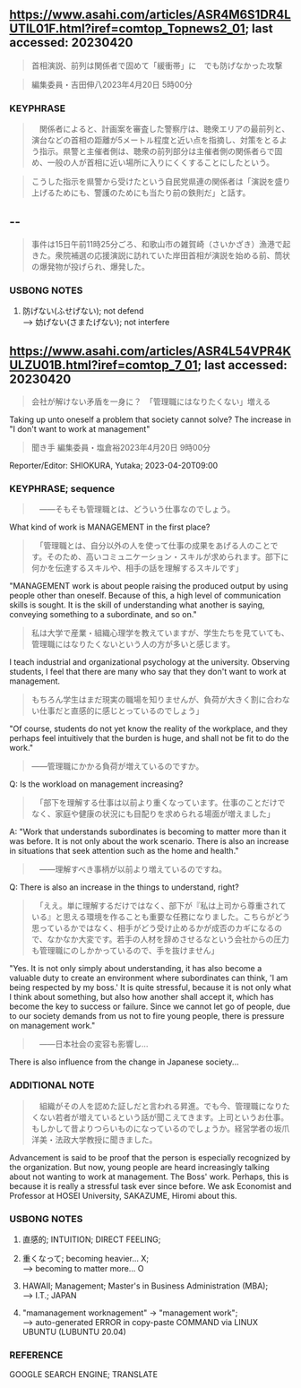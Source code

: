 ## https://www.asahi.com/articles/ASR4M6S1DR4LUTIL01F.html?iref=comtop_Topnews2_01; last accessed: 20230420

> 首相演説、前列は関係者で固めて「緩衝帯」に　でも防げなかった攻撃

> 編集委員・吉田伸八2023年4月20日 5時00分

### KEYPHRASE

>　関係者によると、計画案を審査した警察庁は、聴衆エリアの最前列と、演台などの首相の距離が5メートル程度と近い点を指摘し、対策をとるよう指示。県警と主催者側は、聴衆の前列部分は主催者側の関係者らで固め、一般の人が首相に近い場所に入りにくくすることにしたという。

> こうした指示を県警から受けたという自民党県連の関係者は「演説を盛り上げるためにも、警護のためにも当たり前の鉄則だ」と話す。

## --

> 事件は15日午前11時25分ごろ、和歌山市の雑賀崎（さいかざき）漁港で起きた。衆院補選の応援演説に訪れていた岸田首相が演説を始める前、筒状の爆発物が投げられ、爆発した。

### USBONG NOTES

1) 防げない(ふせげない); not defend<br/>
--> 妨げない(さまたげない); not interfere

## https://www.asahi.com/articles/ASR4L54VPR4KULZU01B.html?iref=comtop_7_01; last accessed: 20230420

> 会社が解けない矛盾を一身に？　「管理職にはなりたくない」増える

Taking up unto oneself a problem that society cannot solve? The increase in "I don't want to work at management"

> 聞き手 編集委員・塩倉裕2023年4月20日 9時00分

Reporter/Editor: SHIOKURA, Yutaka; 2023-04-20T09:00 

### KEYPHRASE; sequence

>　――そもそも管理職とは、どういう仕事なのでしょう。

What kind of work is MANAGEMENT in the first place?

>　「管理職とは、自分以外の人を使って仕事の成果をあげる人のことです。そのため、高いコミュニケーション・スキルが求められます。部下に何かを伝達するスキルや、相手の話を理解するスキルです」

"MANAGEMENT work is about people raising the produced output by using people other than oneself. Because of this, a high level of communication skills is sought. It is the skill of understanding what another is saying, conveying something to a subordinate, and so on."

> 私は大学で産業・組織心理学を教えていますが、学生たちを見ていても、管理職にはなりたくないという人の方が多いと感じます。

I teach industrial and organizational psychology at the university. Observing students, I feel that there are many who say that they don't want to work at management.

> もちろん学生はまだ現実の職場を知りませんが、負荷が大きく割に合わない仕事だと直感的に感じとっているのでしょう」

"Of course, students do not yet know the reality of the workplace, and they perhaps feel intuitively that the burden is huge, and shall not be fit to do the work."

> ――管理職にかかる負荷が増えているのですか。

Q: Is the workload on management increasing?

>　「部下を理解する仕事は以前より重くなっています。仕事のことだけでなく、家庭や健康の状況にも目配りを求められる場面が増えました」

A: "Work that understands subordinates is becoming to matter more than it was before. It is not only about the work scenario. There is also an increase in situations that seek attention such as the home and health."

>　――理解すべき事柄が以前より増えているのですね。

Q: There is also an increase in the things to understand, right?

>　「ええ。単に理解するだけではなく、部下が『私は上司から尊重されている』と思える環境を作ることも重要な任務になりました。こちらがどう思っているかではなく、相手がどう受け止めるかが成否のカギになるので、なかなか大変です。若手の人材を辞めさせるなという会社からの圧力も管理職にのしかかっているので、手を抜けません」

"Yes. It is not only simply about understanding, it has also become a valuable duty to create an environment where subordinates can think, 'I am being respected by my boss.' It is quite stressful, because it is not only what I think about something, but also how another shall accept it, which has become the key to success or failure. Since we cannot let go of people, due to our society demands from us not to fire young people, there is pressure on management work."

>　――日本社会の変容も影響し…

There is also influence from the change in Japanese society...

### ADDITIONAL NOTE

>　組織がその人を認めた証しだと言われる昇進。でも今、管理職になりたくない若者が増えているという話が聞こえてきます。上司というお仕事。もしかして昔よりつらいものになっているのでしょうか。経営学者の坂爪洋美・法政大学教授に聞きました。

Advancement is said to be proof that the person is especially recognized by the organization. But now, young people are heard increasingly talking about not wanting to work at management. The Boss' work. Perhaps, this is because it is really a stressful task ever since before. We ask Economist and Professor at HOSEI University, SAKAZUME, Hiromi about this.

### USBONG NOTES

1) 直感的; INTUITION; DIRECT FEELING;

2) 重くなって; becoming heavier... X;<br/> 
--> becoming to matter more... O

3) HAWAII; Management; Master's in Business Administration (MBA);<br/>
--> I.T.; JAPAN

4) "mamanagement worknagement" -> "management work";<br/>
--> auto-generated ERROR in copy-paste COMMAND via LINUX UBUNTU (LUBUNTU 20.04)

### REFERENCE

GOOGLE SEARCH ENGINE; TRANSLATE
